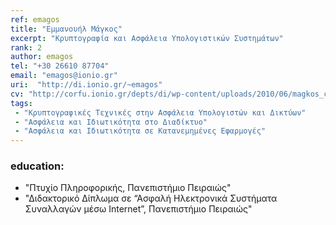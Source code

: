 ```yaml
---
ref: emagos
title: "Εμμανουήλ Μάγκος"
excerpt: "Κρυπτογραφία και Ασφάλεια Υπολογιστικών Συστημάτων"
rank: 2
author: emagos
tel: "+30 26610 87704"
email: "emagos@ionio.gr"
uri:  "http://di.ionio.gr/~emagos"
cv: "http://corfu.ionio.gr/depts/di/wp-content/uploads/2010/06/magkos_cv_gr_2014.pdf"
tags:
 - "Κρυπτογραφικές Τεχνικές στην Ασφάλεια Υπολογιστών και Δικτύων"
 - "Ασφάλεια και Ιδιωτικότητα στο Διαδίκτυο"
 - "Ασφάλεια και Ιδιωτικότητα σε Κατανεμημένες Εφαρμογές"
---
```


### education:
  - "Πτυχίο Πληροφορικής, Πανεπιστήμιο Πειραιώς"
  - "Διδακτορικό Δίπλωμα σε “Ασφαλή Ηλεκτρονικά Συστήματα Συναλλαγών μέσω Internet”, Πανεπιστήμιο Πειραιώς"

